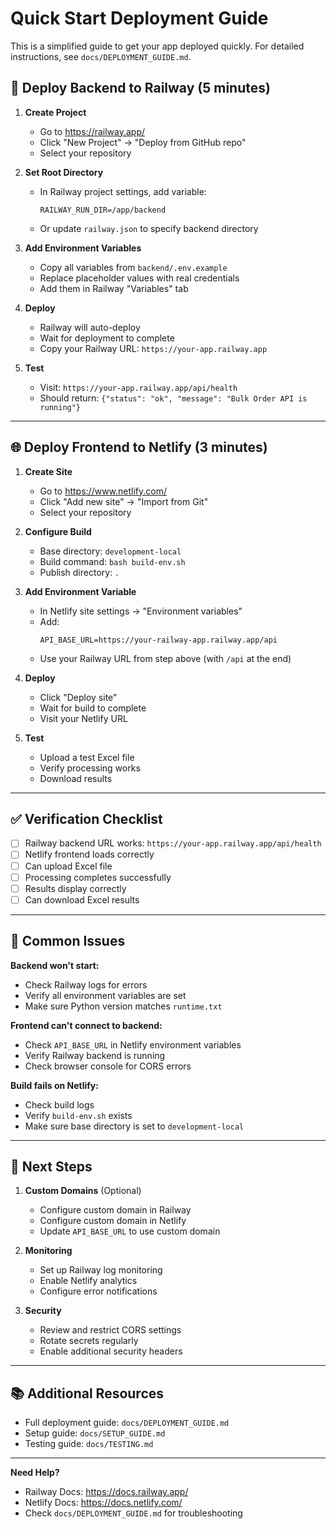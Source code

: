 # Quick Start Deployment Guide

This is a simplified guide to get your app deployed quickly. For detailed instructions, see `docs/DEPLOYMENT_GUIDE.md`.

## 🚀 Deploy Backend to Railway (5 minutes)

1. **Create Project**
   - Go to https://railway.app/
   - Click "New Project" → "Deploy from GitHub repo"
   - Select your repository

2. **Set Root Directory**
   - In Railway project settings, add variable:
     ```
     RAILWAY_RUN_DIR=/app/backend
     ```
   - Or update `railway.json` to specify backend directory

3. **Add Environment Variables**
   - Copy all variables from `backend/.env.example`
   - Replace placeholder values with real credentials
   - Add them in Railway "Variables" tab

4. **Deploy**
   - Railway will auto-deploy
   - Wait for deployment to complete
   - Copy your Railway URL: `https://your-app.railway.app`

5. **Test**
   - Visit: `https://your-app.railway.app/api/health`
   - Should return: `{"status": "ok", "message": "Bulk Order API is running"}`

---

## 🌐 Deploy Frontend to Netlify (3 minutes)

1. **Create Site**
   - Go to https://www.netlify.com/
   - Click "Add new site" → "Import from Git"
   - Select your repository

2. **Configure Build**
   - Base directory: `development-local`
   - Build command: `bash build-env.sh`
   - Publish directory: `.`

3. **Add Environment Variable**
   - In Netlify site settings → "Environment variables"
   - Add:
     ```
     API_BASE_URL=https://your-railway-app.railway.app/api
     ```
   - Use your Railway URL from step above (with `/api` at the end)

4. **Deploy**
   - Click "Deploy site"
   - Wait for build to complete
   - Visit your Netlify URL

5. **Test**
   - Upload a test Excel file
   - Verify processing works
   - Download results

---

## ✅ Verification Checklist

- [ ] Railway backend URL works: `https://your-app.railway.app/api/health`
- [ ] Netlify frontend loads correctly
- [ ] Can upload Excel file
- [ ] Processing completes successfully
- [ ] Results display correctly
- [ ] Can download Excel results

---

## 🔧 Common Issues

**Backend won't start:**
- Check Railway logs for errors
- Verify all environment variables are set
- Make sure Python version matches `runtime.txt`

**Frontend can't connect to backend:**
- Check `API_BASE_URL` in Netlify environment variables
- Verify Railway backend is running
- Check browser console for CORS errors

**Build fails on Netlify:**
- Check build logs
- Verify `build-env.sh` exists
- Make sure base directory is set to `development-local`

---

## 📝 Next Steps

1. **Custom Domains** (Optional)
   - Configure custom domain in Railway
   - Configure custom domain in Netlify
   - Update `API_BASE_URL` to use custom domain

2. **Monitoring**
   - Set up Railway log monitoring
   - Enable Netlify analytics
   - Configure error notifications

3. **Security**
   - Review and restrict CORS settings
   - Rotate secrets regularly
   - Enable additional security headers

---

## 📚 Additional Resources

- Full deployment guide: `docs/DEPLOYMENT_GUIDE.md`
- Setup guide: `docs/SETUP_GUIDE.md`
- Testing guide: `docs/TESTING.md`

---

**Need Help?**
- Railway Docs: https://docs.railway.app/
- Netlify Docs: https://docs.netlify.com/
- Check `docs/DEPLOYMENT_GUIDE.md` for troubleshooting

